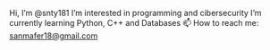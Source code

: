 Hi, I’m @snty181
I’m interested in programming and cibersecurity
I’m currently learning Python, C++ and Databases
📫 How to reach me: sanmafer18@gmail.com

<!---
snty181/snty181 is a ✨ special ✨ repository because its `README.md` (this file) appears on your GitHub profile.
You can click the Preview link to take a look at your changes.
--->
